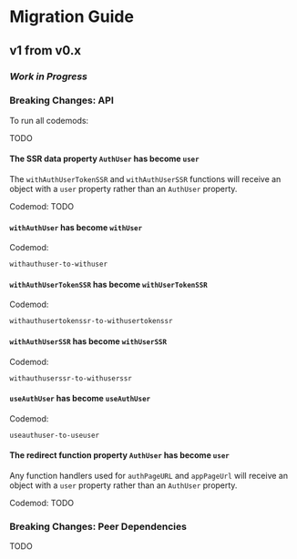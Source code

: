 # Migration Guide

## v1 from v0.x

### _Work in Progress_

### Breaking Changes: API

To run all codemods:

TODO

#### The SSR data property `AuthUser` has become `user`

The `withAuthUserTokenSSR` and `withAuthUserSSR` functions will receive an object with a `user` property rather than an `AuthUser` property.

Codemod: TODO

#### `withAuthUser` has become `withUser`

Codemod:

`withauthuser-to-withuser`

#### `withAuthUserTokenSSR` has become `withUserTokenSSR`

Codemod:

`withauthusertokenssr-to-withusertokenssr`

#### `withAuthUserSSR` has become `withUserSSR`

Codemod:

`withauthuserssr-to-withuserssr`

#### `useAuthUser` has become `useAuthUser`

Codemod:

`useauthuser-to-useuser`

#### The redirect function property `AuthUser` has become `user`

Any function handlers used for `authPageURL` and `appPageUrl` will receive an object with a `user` property rather than an `AuthUser` property.

Codemod: TODO

### Breaking Changes: Peer Dependencies

TODO
